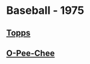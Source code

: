 # Baseball - 1975
## [Topps](/collection/Baseball/1975/Topps)
## [O-Pee-Chee](/collection/Baseball/1975/O-Pee-Chee)
